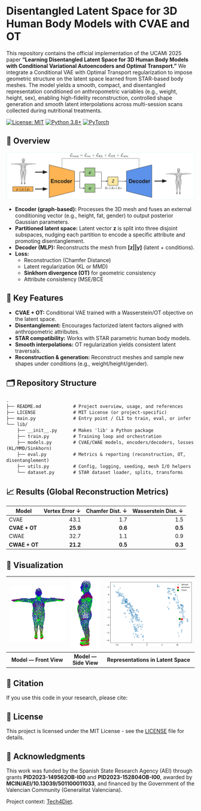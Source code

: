 # Disentangled Latent Space for 3D Human Body Models with CVAE and OT
This repository contains the official implementation of the UCAMi 2025 paper **“Learning Disentangled Latent Space for 3D Human Body Models with Conditional Variational Autoencoders and Optimal Transport.”** We integrate a Conditional VAE with Optimal Transport regularization to impose geometric structure on the latent space learned from STAR-based body meshes. The model yields a smooth, compact, and disentangled representation conditioned on anthropometric variables (e.g., weight, height, sex), enabling high-fidelity reconstruction, controlled shape generation and smooth latent interpolations across multi-session scans collected during nutritional treatments.

[![License: MIT](https://img.shields.io/badge/License-MIT-yellow.svg)](https://opensource.org/licenses/MIT)
[![Python 3.8+](https://img.shields.io/badge/python-3.8+-blue.svg)](https://www.python.org/downloads/release/python-380/)
[![PyTorch](https://img.shields.io/badge/PyTorch-1.9+-red.svg)](https://pytorch.org/)


## 👀 Overview

![Methodology Overview](Images/Overview.png)

- **Encoder (graph-based):** Processes the 3D mesh and fuses an external conditioning vector (e.g., height, fat, gender) to output posterior Gaussian parameters.  
- **Partitioned latent space:** Latent vector **z** is split into three disjoint subspaces, nudging each partition to encode a specific attribute and promoting disentanglement.  
- **Decoder (MLP):** Reconstructs the mesh from **[z||y]** (latent + conditions).  
- **Loss:**  
  - Reconstruction (Chamfer Distance)  
  - Latent regularization (KL or MMD)  
  - **Sinkhorn divergence (OT)** for geometric consistency  
  - Attribute consistency (MSE/BCE


## 🎯 Key Features
- **CVAE + OT:** Conditional VAE trained with a Wasserstein/OT objective on the latent space.
- **Disentanglement:** Encourages factorized latent factors aligned with anthropometric attributes.
- **STAR compatibility:** Works with STAR parametric human body models.
- **Smooth interpolations:** OT regularization yields consistent latent traversals.
- **Reconstruction & generation:** Reconstruct meshes and sample new shapes under conditions (e.g., weight/height/gender).

## 🗂️ Repository Structure
```
.
├── README.md            # Project overview, usage, and references
├── LICENSE              # MIT License (or project-specific)
├── main.py              # Entry point / CLI to train, eval, or infer
└── lib/
    ├── __init__.py      # Makes 'lib' a Python package
    ├── train.py         # Training loop and orchestration
    ├── models.py        # CVAE/CWAE models, encoders/decoders, losses (KL/MMD/Sinkhorn)
    ├── eval.py          # Metrics & reporting (reconstruction, OT, disentanglement)
    ├── utils.py         # Config, logging, seeding, mesh I/O helpers
    └── dataset.py       # STAR dataset loader, splits, transforms
```


## 📈 Results (Global Reconstruction Metrics)
| Model       | Vertex Error ↓ | Chamfer Dist. ↓ | Wasserstein Dist. ↓ |
|-------------|----------------:|----------------:|--------------------:|
| CVAE        | 43.1            | 1.7             | 1.5                 |
| **CVAE + OT** | **25.9**        | **0.6**         | **0.5**             |
| CWAE        | 32.7            | 1.1             | 0.9                 |
| **CWAE + OT** | **21.2**        | **0.5**         | **0.3**             |

## 🔎 Visualization

| <img src="Images/generated1.PNG" width="320"> | <img src="Images/generated2.PNG" width="130"> | <img src="Images/Latent.png" width="420"> |
|:---:|:---:|:---:|
|**Model — Front View**| **Model — Side View** | **Representations in Latent Space** |



## 🔗 Citation

If you use this code in your research, please cite:

## 📝 License

This project is licensed under the MIT License - see the [LICENSE](LICENSE.txt) file for details.

## 🤝 Acknowledgments

This work was funded by the Spanish State Research Agency (AEI) through grants **PID2023-149562OB-I00** and **PID2023-152804OB-I00**, awarded by **MCIN/AEI/10.13039/501100011033**, and financed by the Government of the Valencian Community (Generalitat Valenciana).

Project context: [Tech4Diet](https://github.com/Tech4DLab).
